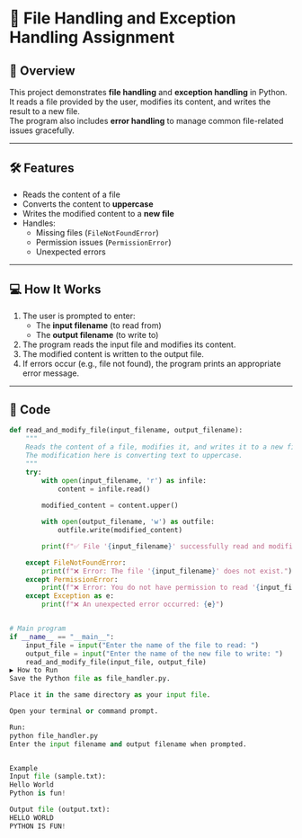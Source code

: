 # 📂 File Handling and Exception Handling Assignment

## 📌 Overview
This project demonstrates **file handling** and **exception handling** in Python.  
It reads a file provided by the user, modifies its content, and writes the result to a new file.  
The program also includes **error handling** to manage common file-related issues gracefully.

---

## 🛠 Features
- Reads the content of a file
- Converts the content to **uppercase**
- Writes the modified content to a **new file**
- Handles:
  - Missing files (`FileNotFoundError`)
  - Permission issues (`PermissionError`)
  - Unexpected errors

---

## 💻 How It Works
1. The user is prompted to enter:
   - The **input filename** (to read from)
   - The **output filename** (to write to)
2. The program reads the input file and modifies its content.
3. The modified content is written to the output file.
4. If errors occur (e.g., file not found), the program prints an appropriate error message.

---

## 📜 Code
```python
def read_and_modify_file(input_filename, output_filename):
    """
    Reads the content of a file, modifies it, and writes it to a new file.
    The modification here is converting text to uppercase.
    """
    try:
        with open(input_filename, 'r') as infile:
            content = infile.read()
        
        modified_content = content.upper()

        with open(output_filename, 'w') as outfile:
            outfile.write(modified_content)

        print(f"✅ File '{input_filename}' successfully read and modified into '{output_filename}'.")

    except FileNotFoundError:
        print(f"❌ Error: The file '{input_filename}' does not exist.")
    except PermissionError:
        print(f"❌ Error: You do not have permission to read '{input_filename}'.")
    except Exception as e:
        print(f"❌ An unexpected error occurred: {e}")


# Main program
if __name__ == "__main__":
    input_file = input("Enter the name of the file to read: ")
    output_file = input("Enter the name of the new file to write: ")
    read_and_modify_file(input_file, output_file)
▶️ How to Run
Save the Python file as file_handler.py.

Place it in the same directory as your input file.

Open your terminal or command prompt.

Run:
python file_handler.py
Enter the input filename and output filename when prompted.


Example
Input file (sample.txt):
Hello World
Python is fun!

Output file (output.txt):
HELLO WORLD
PYTHON IS FUN!

